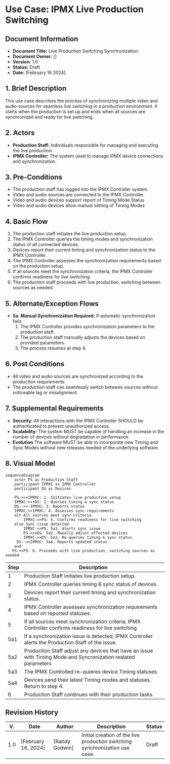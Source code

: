 # Use Case: IPMX Live Production Switching

## Document Information

- **Document Title:** Live Production Switching Synchronization
- **Document Owner:** []
- **Version:** 1.0
- **Status:** Draft
- **Date:** [February 16 2024]

## 1. Brief Description

This use case describes the process of synchronizing multiple video and audio sources for seamless live switching in a production environment. It starts when the production is set up and ends when all sources are synchronized and ready for live switching.  

## 2. Actors

- **Production Staff:** Individuals responsible for managing and executing the live production.
- **IPMX Controller:** The system used to manage IPMX device connections and synchronization.

## 3. Pre-Conditions

- The production staff has logged into the IPMX Controller system.
- Video and audio sources are connected to the IPMX Controller.
- Video and audio devices support report of Timing Mode Status
- Video and audio devices allow manual setting of Timing Modes 

## 4. Basic Flow

1. The production staff initiates the live production setup.
2. The IPMX Controller queries the timing modes and synchronization status of all connected devices.
3. Devices report their current timing and synchronization status to the IPMX Controller.
4. The IPMX Controller assesses the synchronization requirements based on the production setup.
5. If all sources meet the synchronization criteria, the IPMX Controller confirms readiness for live switching.
6. The production staff proceeds with live production, switching between sources as needed.

## 5. Alternate/Exception Flows

- **5a. Manual Synchronization Required:** If automatic synchronization fails:
    1. The IPMX Controller provides synchronization parameters to the production staff.
    2. The production staff manually adjusts the devices based on provided parameters.
    3. The process resumes at step 4.

## 6. Post Conditions

- All video and audio sources are synchronized according to the production requirements.
- The production staff can seamlessly switch between sources without noticeable lag or misalignment.

## 7. Supplemental Requirements

- **Security:** All interactions with the IPMX Controller SHOULD be authenticated to prevent unauthorized access.
- **Scalability:** The system MUST be capable of handling an increase in the number of devices without degradation in performance.
- **Evolution** The software MUST be able to incorporate new Timing and Sync Modes without new releases needed of the underlying software
## 8. Visual Model

```mermaid
sequenceDiagram
    actor PS as Production Staff
    participant IPMXC as IPMX Controller
    participant DS as Devices
 
    PS->>+IPMXC: 1. Initiates live production setup
    IPMXC->>+DS: 2. Queries timing & sync status
    DS-->>-IPMXC: 3. Reports status
    IPMXC->>IPMXC: 4. Assesses sync requirements
    alt All sources meet sync criteria
        IPMXC->>PS: 5. Confirms readiness for live switching
    else Sync issue detected
        IPMXC->>PS: 5a1. Alerts sync issue
        PS->>+DS: 5a2. Maually adjust affected devices
        IPMXC->>DS: 5a3. Re-queries timing & sync status
     DS-->>IPMXC: 5a4. Reports updated status
    end
   PS->>PS: 6. Proceeds with live production, switching sources as needed
```

| Step | Description |
|------|-------------|
| 1    | Production Staff initiates live production setup. |
| 2    | IPMX Controller queries timing & sync status of devices. |
| 3    | Devices report their current timing and synchronization status. |
| 4    | IPMX Controller assesses synchronization requirements based on reported statuses. |
| 5   | If all sources meet synchronization criteria, IPMX Controller confirms readiness for live switching. |
| 5a1   | If a synchronization issue is detected, IPMX Controller alerts the Production Staff of the issue. |
| 5a2   | Production Staff adjust any devices that have an issue with Timing Mode and Syncronization realated parameters |
| 5a3   | The IPMX Controlled re-quieres device Timing statuses |
| 5a4   | Devices send their latest Timing modes and statuses. Return to step 4.|
| 6    | Production Staff continues with their production tasks.


## Revision History

| V. | Date | Author | Description | Status |
|---|---|---|---|---|
| 1.0 | [February 16, 2024] | [Randy Godwin] | Initial creation of the live production switching synchronization use case. | Draft |
